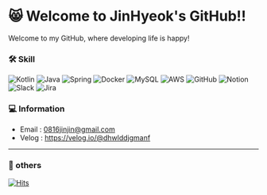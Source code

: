 # 😸 Welcome to JinHyeok's GitHub!!
Welcome to my GitHub, where developing life is happy!

### 🛠 Skill
![Kotlin](https://img.shields.io/badge/Kotlin-0095D5?style=&logo=Kotlin)
![Java](https://img.shields.io/badge/Java-B7472A?style=&logo=Java)
![Spring](https://img.shields.io/badge/Spring-6DB33F?style=&logo=Spring)
![Docker](https://img.shields.io/badge/Docker-2496ED?style=&logo=Docker)
![MySQL](https://img.shields.io/badge/MySQL-4479A1?style=&logo=MySQL)
![AWS](https://img.shields.io/badge/AWS-232F3E?style=&logo=Amazon)
![GitHub](https://img.shields.io/badge/GitHub-181717?style=&logo=GitHub)
![Notion](https://img.shields.io/badge/Notion-000000?style=&logo=Notion)
![Slack](https://img.shields.io/badge/Slack-4A154B?style=&logo=Slack)
![Jira](https://img.shields.io/badge/Jira-0052CC?style=&logo=Jira)

### 💻 Information
- Email : 0816jinjin@gmail.com
- Velog : https://velog.io/@dhwlddjgmanf

---

### 🌾 others
[![Hits](https://hits.seeyoufarm.com/api/count/incr/badge.svg?url=https%3A%2F%2Fgithub.com%2FLee-Jin-Hyeok&count_bg=%2379C83D&title_bg=%23555555&icon=&icon_color=%23E7E7E7&title=hits&edge_flat=false)](https://hits.seeyoufarm.com)
